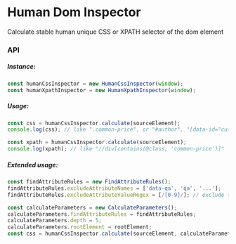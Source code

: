 # Human Dom Inspector

Calculate stable human unique CSS or XPATH selector of the dom element

### API

##### Instance:
```js
const humanCssInspector = new HumanCssInspector(window);
const humanXpathInspector = new HumanXpathInspector(window);
```

##### Usage:
```js
const css = humanCssInspector.calculate(sourceElement);
console.log(css); // like ".common-price", or "#author", "[data-id="cus-067"]"

const xpath = humanCssInspector.calculate(sourceElement);
console.log(xpath); // like "//div[contains(@class, 'common-price')]"
```

##### Extended usage:
```js
const findAttributeRules = new FindAttributeRules();
findAttributeRules.excludeAttributeNames = ['data-qa', 'qa', '...'];
findAttributeRules.excludeAttributeValueRegex = [/[0-9]/]; // exclude this if value has number 

const calculateParameters = new CalculateParameters();
calculateParameters.findAttributeRules = findAttributeRules;
calculateParameters.depth = 5;
calculateParameters.rootElement = rootElement;
const css = humanCssInspector.calculate(sourceElement, calculateParameters);
```
